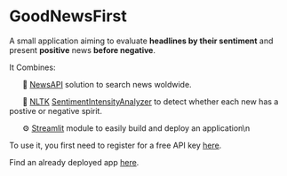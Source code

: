 # GoodNewsFirst
A small application aiming to evaluate **headlines by their sentiment** and present **positive** news **before negative**.

It Combines:

&nbsp;&nbsp;&nbsp;&nbsp;&nbsp;&nbsp;📰 [NewsAPI](https://newsapi.org/'s) solution to search news woldwide.

&nbsp;&nbsp;&nbsp;&nbsp;&nbsp;&nbsp;🧪 [NLTK](https://www.nltk.org/'s) [SentimentIntensityAnalyzer](https://www.nltk.org/api/nltk.sentiment.sentiment_analyzer.html) to detect whether each new has a postive or 	negative spirit.

&nbsp;&nbsp;&nbsp;&nbsp;&nbsp;&nbsp;⚙ [Streamlit](https://streamlit.io/) module to easily build and deploy an application\n

To use it, you first need to register for a free API key [here](https://newsapi.org/docs/get-started).

Find an already deployed app [here](https://share.streamlit.io/voulkon/goodnewsfirst/main/good_news_app.py).
